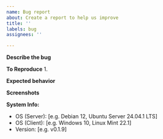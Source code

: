 ```yaml
---
name: Bug report
about: Create a report to help us improve
title: ''
labels: bug
assignees: ''

---
```


**Describe the bug**


**To Reproduce**
1. 

**Expected behavior**


**Screenshots**

**System Info:**
- OS (Server): [e.g. Debian 12, Ubuntu Server 24.04.1 LTS]
- OS (Client): [e.g. Windows 10, Linux Mint 22.1]
- Version: [e.g. v0.1.9]
